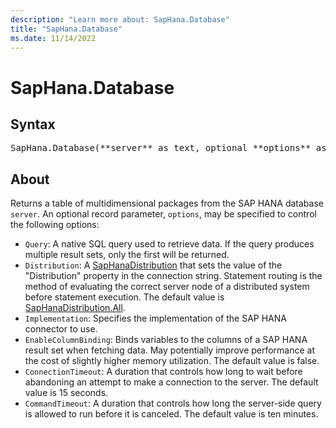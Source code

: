 ```yaml
---
description: "Learn more about: SapHana.Database"
title: "SapHana.Database"
ms.date: 11/14/2022
---
```

# SapHana.Database

## Syntax

<pre>
SapHana.Database(**server** as text, optional **options** as nullable record) as table
</pre>

## About

Returns a table of multidimensional packages from the SAP HANA database `server`. An optional record parameter, `options`, may be specified to control the following options:

* `Query`: A native SQL query used to retrieve data. If the query produces multiple result sets, only the first will be returned.
* `Distribution`: A [SapHanaDistribution](saphanadistribution-type.md) that sets the value of the "Distribution" property in the connection string. Statement routing is the method of evaluating the correct server node of a distributed system before statement execution. The default value is [SapHanaDistribution.All](/powerquery-m/saphanadistribution-type).
* `Implementation`: Specifies the implementation of the SAP HANA connector to use.
* `EnableColumnBinding`: Binds variables to the columns of a SAP HANA result set when fetching data. May potentially improve performance at the cost of slightly higher memory utilization. The default value is false.
* `ConnectionTimeout`: A duration that controls how long to wait before abandoning an attempt to make a connection to the server. The default value is 15 seconds.
* `CommandTimeout`: A duration that controls how long the server-side query is allowed to run before it is canceled. The default value is ten minutes.
